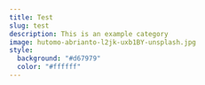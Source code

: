 ```yaml
---
title: Test
slug: test
description: This is an example category
image: hutomo-abrianto-l2jk-uxb1BY-unsplash.jpg
style:
  background: "#d67979"
  color: "#ffffff"
---
```

